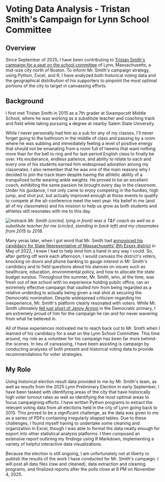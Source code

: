 # Voting Data Analysis - Tristan Smith's Campaign for Lynn School Committee

## Overview

Since September of 2025, I have been contributing to [Tristan Smith's campaign for a seat on the school committee](https://www.smithforlynn.com/) of Lynn, Massachusetts, a mid-size city 
north of Boston. To inform Mr. Smith's campaign strategy, using Python, Excel, and R, I have analyzed both historical voting data and the geographical distribution of his supporters to 
pinpoint the most optimal portions of the city to target in canvassing efforts.

## Background

I first met Tristan Smith in 2015 as a 7th grader at Swampscott Middle School, where he was working as a substitute teacher and coaching track and field while taking pursuing a degree at nearby Salem State 
University. 

While I never personally had him as a sub for any of my classes, I'll never forget going to the bathroom in the middle of class and passing by a room where he was 
subbing and immediately feeling a level of positive energy that should not be emanating from a room full of tweens that want nothing more than for the bell to ring 
and for last-period English class to finally be over. His exuberance, endless patience, and ability to relate to each and every one of his students earned him 
widespread adoration among my classmates. I also remember that he was one of the main reasons why I decided to join the track team despite having the athletic 
ability of a tranquilized turtle wearing ankle weights. He proved to be an excellent coach, exhibiting the same passion he brought every day in the classroom. 
Under his guidance, I not only came to enjoy competing in the hurdles, high jump, and shot put, but actually improved enough at those events to qualify to compete 
at the all-conference meet the next year. His belief in me (and all of my classmates) and his mission to help us grow as both students and athletes still resonates 
with me to this day.

![mstrack](mstrack.png)
*Mr. Smith (circled, lying in front) was a T&F coach as well as a substitute teacher for me (circled, standing in back left) and my classmates from 2015 to 2018.*

Many yeras later, when I got word that Mr. Smith had [announced his candidacy for State Representative of Massachusetts' 8th Essex district](https://lynnjournal.com/2022/05/25/tristan-smith-campaign-kickoff-for-state-representative/) 
in May of 2022, I knew I had to help lend him a hand in any way I could. So, after getting off work each afternoon, I would canvass the district's voters, knocking on doors and 
phone banking to gauge interest in Mr. Smith's candidacy and to field questions about his stances on issues such as healthcare, education, environmental policy, and how to allocate the state budget surplus. 
Throughout the summer, Mr. Smith, who, at the time, was fresh out of law school with no experience holding public office, ran an extremely effective campaign that vaulted him from being regarded as a relative 
underdog to actually being given a real shot at securing the Democratic nomination. Despite widespread criticism regarding his inexperience, Mr. Smith's platform clearly resonated with voters. 
While Mr. Smith ultimately [fell just short of Jenny Armini](https://ballotpedia.org/Tristan_Smith) in the Democratic primary, I am extremely proud of him for the campaign he ran and for never wavering from 
what he believed in.

All of these experiences motivated me to reach back out to Mr. Smith when I learned of his candidacy for a seat on the Lynn School Committee. This time around, my 
role as a volunteer for his campaign has been far more behind-the-scenes. In lieu of canvassing, I have been assisting is campaign by conducting analyses of both present and 
historical voting data to provide recommendations for voter strategies.

## My Role

Using historical election result data provided to me by Mr. Smith's team, as well as results from the 2025 Lynn Preliminary Election in early September, I have been tasked with
identifying areas of the city that have historically high voter turnout rates as well as identifying the most optimal areas to focus campaigning efforts. I have written Python programs to extract 
the relevant voting data from all elections held in the city of Lynn going back to 2015. This proved to be a significant challenge, as the data was given to me as a series of PDFs containing irregularly
shaped tables. Due to these challenges, I found myself having to undertake some cleaning and organization in Excel, though I was able to format the data neatly enough for export into other statistical analysis 
platforms. I then composed an extensive report outlining my findings using R Markdown, implementing a variety of helpful interactive data visualizations.

Because the election is still ongoing, I am unfortunately not at liberty to publish the results of the work I have conducted for Mr. Smith's campaign. I will post all data files (raw and cleaned), data 
extraction and cleaning programs, and finalized reports after the polls close at 8 PM on November 4, 2025. 
